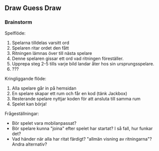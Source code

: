 ## Draw Guess Draw

### Brainstorm

Spelflöde:

1. Spelarna tilldelas varsitt ord
2. Spelaren ritar ordet den fått
3. Ritningen lämnas över till nästa spelare
4. Denne spelaren gissar ett ord vad ritningen föreställer.
5. Upprepa steg 2-5 tills varje bild landar åter hos sin ursprungsspelare.
6. ???

Kringliggande flöde:

1. Alla spelare går in på hemsidan
2. En spelare skapar ett rum och får en kod (tänk Jackbox)
3. Resterande spelare nyttjar koden för att ansluta till samma rum
4. Spelet kan börja!

Frågeställningar:

- Bör spelet vara mobilanpassat?
- Bör spelare kunna "joina" efter spelet har startat? I så fall, hur funkar det?
- Vad händer när alla har ritat färdigt? "allmän visning av ritningarna"? Andra alternativ?
